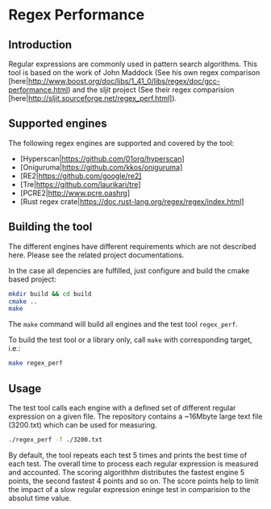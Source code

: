 # Regex Performance
## Introduction
Regular expressions are commonly used in pattern search algorithms.
This tool is based on the work of John Maddock (See his own regex comparison [here|http://www.boost.org/doc/libs/1_41_0/libs/regex/doc/gcc-performance.html)
and the sljit project (See their regex comparision [here|http://sljit.sourceforge.net/regex_perf.html]).

## Supported engines
The following regex engines are supported and covered by the tool:
- [Hyperscan|https://github.com/01org/hyperscan]
- [Oniguruma|https://github.com/kkos/oniguruma]
- [RE2|https://github.com/google/re2]
- [Tre|https://github.com/laurikari/tre]
- [PCRE2|http://www.pcre.oashrg]
- [Rust regex crate|https://doc.rust-lang.org/regex/regex/index.html]

## Building the tool
The different engines have different requirements which are not described here.
Please see the related project documentations.

In the case all depencies are fulfilled, just configure and build the cmake based project:

```bash
mkdir build && cd build
cmake ..
make
```

The `make` command will build all engines and the test tool `regex_perf`.

To build the test tool or a library only, call `make` with corresponding target, i.e.:

```bash
make regex_perf
```

## Usage
The test tool calls each engine with a defined set of different regular expression on a given file.
The repository contains a ~16Mbyte large text file (3200.txt) which can be used for measuring.

```bash
./regex_perf -f ./3200.txt
```

By default, the tool repeats each test 5 times and prints the best time of each test.
The overall time to process each regular expression is measured and accounted.
The scoring algorithhm distributes the fastest engine 5 points, the second fastest 4 points and so on.
The score points help to limit the impact of a slow regular expression eninge test in comparision to
the absolut time value.
